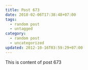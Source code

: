 ```yaml
---
title: Post 673
date: 2018-02-06T17:38:48+07:00
tags:
  - random post
  - untagged
category:
  - random post
  - uncategorized
updated: 2012-10-16T03:59:29+07:00
---
```

This is content of post 673